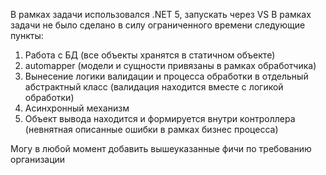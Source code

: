 В рамках задачи использовался .NET 5, запускать через VS
В рамках задачи не было сделано в силу ограниченного времени следующие пункты:
1) Работа с БД (все объекты хранятся в статичном объекте)
2) automapper (модели и сущности привязаны в рамках обработчика)
3) Вынесение логики валидации и процесса обработки в отдельный абстрактный класс (валидация находится вместе с логикой обработки)
4) Асинхронный механизм
5) Объект вывода находится и формируется внутри контроллера (невнятная описанные ошибки в рамках бизнес процесса)

Могу в любой момент добавить вышеуказанные фичи по требованию организации
